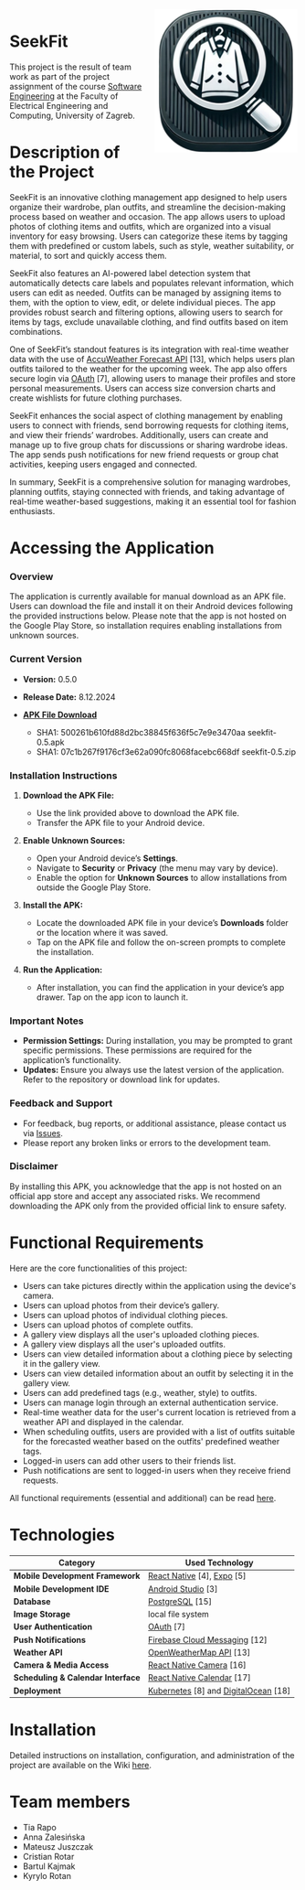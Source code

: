 <div style="text-align: right;">
    <img src="https://github.com/TeaWhoYou/SeekFit/blob/main/docs/images/icon_seekfit.png?raw=true" width="250" style="margin-left: 20px; margin-bottom: 20px; float: right;>
</div>

<div style="clear: both;"></div>

# SeekFit
This project is the result of team work as part of the project assignment of the course [Software Engineering](https://www.fer.unizg.hr/predmet/proinz) at the Faculty of Electrical Engineering and Computing, University of Zagreb.
# Description of the Project
SeekFit is an innovative clothing management app designed to help users organize their wardrobe, plan outfits, and streamline the decision-making process based on weather and occasion. The app allows users to upload photos of clothing items and outfits, which are organized into a visual inventory for easy browsing. Users can categorize these items by tagging them with predefined or custom labels, such as style, weather suitability, or material, to sort and quickly access them.

SeekFit also features an AI-powered label detection system that automatically detects care labels and populates relevant information, which users can edit as needed. Outfits can be managed by assigning items to them, with the option to view, edit, or delete individual pieces. The app provides robust search and filtering options, allowing users to search for items by tags, exclude unavailable clothing, and find outfits based on item combinations.

One of SeekFit’s standout features is its integration with real-time weather data with the use of [AccuWeather Forecast API](https://developer.accuweather.com/accuweather-forecast-api/apis) [13], which helps users plan outfits tailored to the weather for the upcoming week. The app also offers secure login via [OAuth](https://developers.google.com/identity/protocols/oauth2) [7], allowing users to manage their profiles and store personal measurements. Users can access size conversion charts and create wishlists for future clothing purchases.

SeekFit enhances the social aspect of clothing management by enabling users to connect with friends, send borrowing requests for clothing items, and view their friends’ wardrobes. Additionally, users can create and manage up to five group chats for discussions or sharing wardrobe ideas. The app sends push notifications for new friend requests or group chat activities, keeping users engaged and connected.

In summary, SeekFit is a comprehensive solution for managing wardrobes, planning outfits, staying connected with friends, and taking advantage of real-time weather-based suggestions, making it an essential tool for fashion enthusiasts.

# Accessing the Application

### Overview
The application is currently available for manual download as an APK file. Users can download the file and install it on their Android devices following the provided instructions below. Please note that the app is not hosted on the Google Play Store, so installation requires enabling installations from unknown sources.

### Current Version
- **Version:** 0.5.0
- **Release Date:** 8.12.2024

- [**APK File Download**](https://drive.google.com/drive/folders/1Cm97XrsjIjmAP6FocAjH0pViXGJXNnIm?usp=sharing)
  - SHA1: 500261b610fd88d2bc38845f636f5c7e9e3470aa  seekfit-0.5.apk
  - SHA1: 07c1b267f9176cf3e62a090fc8068facebc668df  seekfit-0.5.zip


### Installation Instructions
1. **Download the APK File:**
   - Use the link provided above to download the APK file.
   - Transfer the APK file to your Android device.

3. **Enable Unknown Sources:**
   - Open your Android device’s **Settings**.
   - Navigate to **Security** or **Privacy** (the menu may vary by device).
   - Enable the option for **Unknown Sources** to allow installations from outside the Google Play Store.

4. **Install the APK:**
   - Locate the downloaded APK file in your device’s **Downloads** folder or the location where it was saved.
   - Tap on the APK file and follow the on-screen prompts to complete the installation.

5. **Run the Application:**
   - After installation, you can find the application in your device’s app drawer. Tap on the app icon to launch it.

### Important Notes
- **Permission Settings:** During installation, you may be prompted to grant specific permissions. These permissions are required for the application’s functionality.
- **Updates:** Ensure you always use the latest version of the application. Refer to the repository or download link for updates.

### Feedback and Support
- For feedback, bug reports, or additional assistance, please contact us via [Issues](https://github.com/TeaWhoYou/SeekFit/issues).
- Please report any broken links or errors to the development team.

### Disclaimer
By installing this APK, you acknowledge that the app is not hosted on an official app store and accept any associated risks. We recommend downloading the APK only from the provided official link to ensure safety.

# Functional Requirements
Here are the core functionalities of this project:

- Users can take pictures directly within the application using the device's camera.
- Users can upload photos from their device’s gallery.
- Users can upload photos of individual clothing pieces.
- Users can upload photos of complete outfits.
- A gallery view displays all the user's uploaded clothing pieces.
- A gallery view displays all the user's uploaded outfits.
- Users can view detailed information about a clothing piece by selecting it in the gallery view.
- Users can view detailed information about an outfit by selecting it in the gallery view.
- Users can add predefined tags (e.g., weather, style) to outfits.
- Users can manage login through an external authentication service.
- Real-time weather data for the user's current location is retrieved from a weather API and displayed in the calendar.
- When scheduling outfits, users are provided with a list of outfits suitable for the forecasted weather based on the outfits' predefined weather tags.
- Logged-in users can add other users to their friends list.
- Push notifications are sent to logged-in users when they receive friend requests.

All functional requirements (essential and additional) can be read [here](https://github.com/TeaWhoYou/SeekFit/wiki/Functional-Requirements).

# Technologies
|**Category**|**Used Technology**|
|-----------------------|----------------------|
|**Mobile Development Framework**|[React Native](https://reactnative.dev/docs/getting-started) [4], [Expo](https://docs.expo.dev/guides/overview/) [5]|
|**Mobile Development IDE**|[Android Studio](https://developer.android.com/develop) [3]|
|**Database**|[PostgreSQL](https://www.postgresql.org/) [15] |
|**Image Storage**|local file system|
|**User Authentication**|[OAuth](https://developers.google.com/identity/protocols/oauth2) [7]|
|**Push Notifications**|[Firebase Cloud Messaging](https://firebase.google.com/docs/cloud-messaging) [12]|
|**Weather API**|[OpenWeatherMap API](https://developer.accuweather.com/accuweather-forecast-api/apis) [13]|
|**Camera & Media Access**|[React Native Camera](https://react-native-camera.github.io/react-native-camera/docs/rncamera) [16] |
|**Scheduling & Calendar Interface**|[React Native Calendar](https://www.npmjs.com/package/react-native-calendars) [17]|
|**Deployment**|[Kubernetes](https://kubernetes.io/docs/home/) [8] and [DigitalOcean](https://www.digitalocean.com/) [18]|

# Installation
Detailed instructions on installation, configuration, and administration of the project are available on the Wiki [here](https://github.com/TeaWhoYou/SeekFit/wiki/9.-Installation,-Configuration,-and-Administration).

# Team members
- Tia Rapo
- Anna Zalesińska
- Mateusz Juszczak
- Cristian Rotar
- Bartul Kajmak
- Kyrylo Rotan
